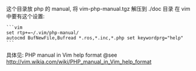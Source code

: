 这个目录放 php 的 manual, 将 vim-php-manual.tgz 解压到 ./doc 目录
在 vim 中要有这个设置:

    ```vim
    set rtp+=~/.vim/php-manual/
    autocmd BufNewFile,Bufread *.ros,*.inc,*.php set keywordprg="help"
    ```

具体见: PHP manual in Vim help format @see http://vim.wikia.com/wiki/PHP_manual_in_Vim_help_format
